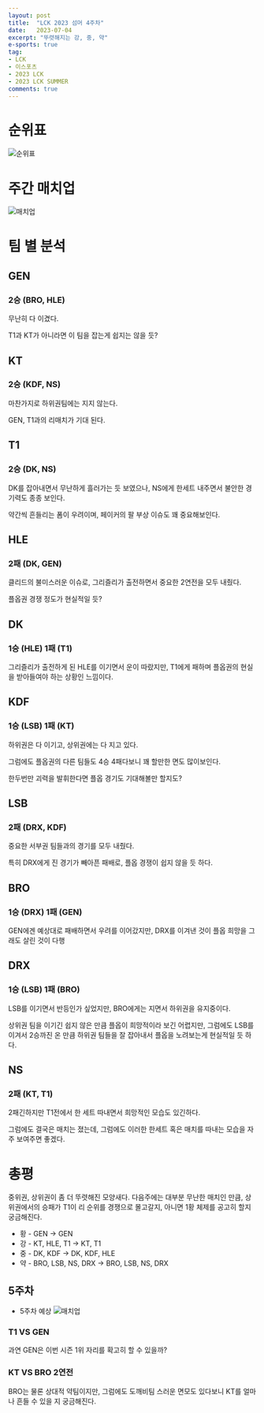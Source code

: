 ```yaml
---
layout: post
title:  "LCK 2023 섬머 4주차"
date:   2023-07-04
excerpt: "뚜렷해지는 강, 중, 약"
e-sports: true
tag:
- LCK
- 이스포츠
- 2023 LCK
- 2023 LCK SUMMER
comments: true
---
```


# 순위표

![순위표](../img/2023/lck/summer_week4.jpg)

# 주간 매치업

![매치업](../img/2023/lck/summer_week4_matchup.png)

# 팀 별 분석

## GEN

### 2승 (BRO, HLE)

무난히 다 이겼다.

T1과 KT가 아니라면 이 팀을 잡는게 쉽지는 않을 듯?

## KT

### 2승 (KDF, NS)

마찬가지로 하위권팀에는 지지 않는다.

GEN, T1과의 리매치가 기대 된다.

## T1

### 2승 (DK, NS)

DK를 잡아내면서 무난하게 흘러가는 듯 보였으나, NS에게 한세트 내주면서 불안한 경기력도 종종 보인다.

약간씩 흔들리는 폼이 우려이며, 페이커의 팔 부상 이슈도 꽤 중요해보인다.

## HLE

### 2패 (DK, GEN)

클리드의 불미스러운 이슈로, 그리즐리가 출전하면서 중요한 2연전을 모두 내줬다.

플옵권 경쟁 정도가 현실적일 듯?

## DK

### 1승 (HLE) 1패 (T1)

그리즐리가 출전하게 된 HLE를 이기면서 운이 따랐지만, T1에게 패하며 플옵권의 현실을 받아들여야 하는 상황인 느낌이다.

## KDF

### 1승 (LSB) 1패 (KT)

하위권은 다 이기고, 상위권에는 다 지고 있다.

그럼에도 플옵권의 다른 팀들도 4승 4패다보니 꽤 할만한 면도 많이보인다.

한두번만 괴력을 발휘한다면 플옵 경기도 기대해볼만 할지도?

## LSB

### 2패 (DRX, KDF)

중요한 서부권 팀들과의 경기를 모두 내줬다.

특히 DRX에게 진 경기가 빼아픈 패배로, 플옵 경쟁이 쉽지 않을 듯 하다.

## BRO

### 1승 (DRX) 1패 (GEN)

GEN에겐 예상대로 패배하면서 우려를 이어갔지만, DRX를 이겨낸 것이 플옵 희망을 그래도 살린 것이 다행


## DRX

### 1승 (LSB) 1패 (BRO)

LSB를 이기면서 반등인가 싶었지만, BRO에게는 지면서 하위권을 유지중이다.

상위권 팀을 이기긴 쉽지 않은 만큼 플옵이 희망적이라 보긴 어렵지만, 그럼에도 LSB를 이겨서 2승까진 온 만큼 하위권 팀들을 잘 잡아내서 플옵을 노려보는게 현실적일 듯 하다.

## NS

### 2패 (KT, T1)

2패긴하지만 T1전에서 한 세트 따내면서 희망적인 모습도 있긴하다.

그럼에도 결국은 매치는 졌는데, 그럼에도 이러한 한세트 혹은 매치를 따내는 모습을 자주 보여주면 좋겠다.


# 총평

중위권, 상위권이 좀 더 뚜렷해진 모양새다. 다음주에는 대부분 무난한 매치인 만큼, 상위권에서의 승패가 T1이 리 순위를 경쟁으로 몰고갈지, 아니면 1황 체제를 공고히 할지 궁금해진다.

* 황 - GEN -> GEN
* 강 - KT, HLE, T1 -> KT, T1
* 중 - DK, KDF -> DK, KDF, HLE
* 약 - BRO, LSB, NS, DRX -> BRO, LSB, NS, DRX


## 5주차

* 5주차 예상
    ![매치업](../img/2023/lck/summer_week5_matchup.png)

### T1 VS GEN

과연 GEN은 이번 시즌 1위 자리를 확고히 할 수 있을까?

### KT VS BRO 2연전

BRO는 물론 상대적 약팀이지만, 그럼에도 도깨비팀 스러운 면모도 있다보니 KT를 얼마나 흔들 수 있을 지 궁금해진다.